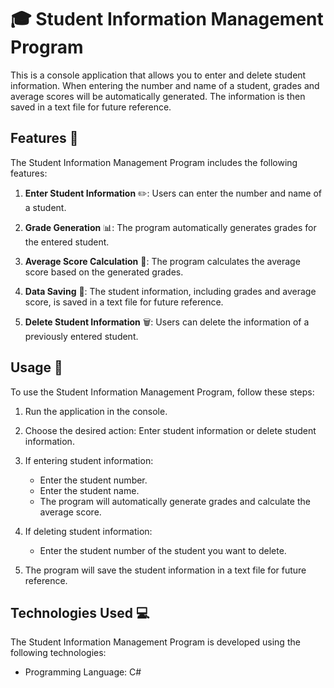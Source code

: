 # 🎓 Student Information Management Program

This is a console application that allows you to enter and delete student information. When entering the number and name of a student, grades and average scores will be automatically generated. The information is then saved in a text file for future reference.

## Features 🌟

The Student Information Management Program includes the following features:

1. **Enter Student Information** ✏️: Users can enter the number and name of a student.

2. **Grade Generation** 📊: The program automatically generates grades for the entered student.

3. **Average Score Calculation** 🧮: The program calculates the average score based on the generated grades.

4. **Data Saving** 💾: The student information, including grades and average score, is saved in a text file for future reference.

5. **Delete Student Information** 🗑️: Users can delete the information of a previously entered student.

## Usage 🚀

To use the Student Information Management Program, follow these steps:

1. Run the application in the console.

2. Choose the desired action: Enter student information or delete student information.

3. If entering student information:
   - Enter the student number.
   - Enter the student name.
   - The program will automatically generate grades and calculate the average score.

4. If deleting student information:
   - Enter the student number of the student you want to delete.

5. The program will save the student information in a text file for future reference.

## Technologies Used 💻

The Student Information Management Program is developed using the following technologies:

- Programming Language: C#




